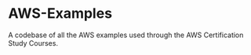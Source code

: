 # AWS-Examples
A codebase of all the AWS examples used through the AWS Certification Study Courses. 
